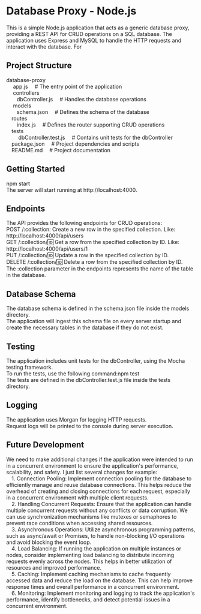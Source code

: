 # Database Proxy - Node.js

This is a simple Node.js application that acts as a generic database proxy, providing a REST API for CRUD operations on a SQL database. The application uses Express and MySQL to handle the HTTP requests and interact with the database. For
## Project Structure
database-proxy
<br> &emsp; app.js &emsp;# The entry point of the application
<br> &emsp; controllers
<br> &emsp;&emsp;dbController.js &emsp;# Handles the database operations
<br> &emsp; models
<br> &emsp;&emsp;schema.json &emsp;# Defines the schema of the database
<br> &emsp;routes
<br> &emsp;&emsp;index.js &emsp;# Defines the router supporting CRUD operations
<br> &emsp;tests
<br> &emsp;&emsp; dbController.test.js &emsp;# Contains unit tests for the dbController
<br> &emsp;package.json &emsp;# Project dependencies and scripts
<br> &emsp;README.md &emsp;# Project documentation
## Getting Started
npm start
<br>The server will start running at http://localhost:4000.
## Endpoints
The API provides the following endpoints for CRUD operations:
<br>POST /:collection: Create a new row in the specified collection. Like: http://localhost:4000/api/users
<br>GET /:collection/:id: Get a row from the specified collection by ID. Like: http://localhost:4000/api/users/1
<br>PUT /:collection/:id: Update a row in the specified collection by ID.
<br>DELETE /:collection/:id: Delete a row from the specified collection by ID.
<br>The :collection parameter in the endpoints represents the name of the table in the database.
## Database Schema
The database schema is defined in the schema.json file inside the models directory. <br>The application will ingest this schema file on every server startup and create the necessary tables in the database if they do not exist.
## Testing
The application includes unit tests for the dbController, using the Mocha testing framework. <br>To run the tests, use the following command:npm test
<br>The tests are defined in the dbController.test.js file inside the tests directory.
## Logging
The application uses Morgan for logging HTTP requests. <br>Request logs will be printed to the console during server execution.
## Future Development
We need to make additional changes if the application were intended to run in a concurrent environment to ensure the application's performance, scalability, and safety. I just list several changes for example:
<br> &emsp;1. Connection Pooling: Implement connection pooling for the database to efficiently manage and reuse database connections. This helps reduce the overhead of creating and closing connections for each request, especially in a concurrent environment with multiple client requests.
<br> &emsp;2. Handling Concurrent Requests: Ensure that the application can handle multiple concurrent requests without any conflicts or data corruption. We can use synchronization mechanisms like mutexes or semaphores to prevent race conditions when accessing shared resources.
<br> &emsp;3. Asynchronous Operations: Utilize asynchronous programming patterns, such as async/await or Promises, to handle non-blocking I/O operations and avoid blocking the event loop.
<br> &emsp;4. Load Balancing: If running the application on multiple instances or nodes, consider implementing load balancing to distribute incoming requests evenly across the nodes. This helps in better utilization of resources and improved performance.
<br> &emsp;5. Caching: Implement caching mechanisms to cache frequently accessed data and reduce the load on the database. This can help improve response times and overall performance in a concurrent environment.
<br> &emsp;6. Monitoring: Implement monitoring and logging to track the application's performance, identify bottlenecks, and detect potential issues in a concurrent environment.

